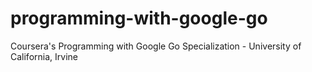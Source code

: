 # programming-with-google-go
Coursera's Programming with Google Go Specialization - University of California, Irvine
